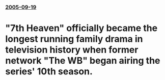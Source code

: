 ### [2005-09-19](/news/2005/09/19/index.md)

#  "7th Heaven" officially became the longest running family drama in television history when former network "The WB" began airing the series' 10th season.



